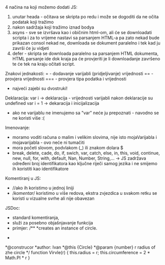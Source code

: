 4 načina na koji možemo dodati JS:
1. unutar heada - očitava se skripta po redu i može se dogoditi da ne očita podatak koji tražimo
2. nakon sadržaja koji tražimo iznad bodya
3. asyns - sve se izvršava kao i običnim html-om, ali će se downloadati scripta i za to vrijeme nastavi sa parsanjem HTML-a pa zato nekad bude prikazan consol nekad ne, 
        downloada se dokument paralelno i tek kad ju završi će ju vidjeti
4. defer - skripta se downloada paralelno sa parsanjem HTML dokumenta, HTML parsanje ide dok kraja pa će provjeriti je li downloadanje završeno te će tek na kraju očitati script.

Znakovi jednakosti:
= - dodavanje varijabli (pridjeljivanje) vrijednosti
== - provjera vrijednosti
=== - provjera tipa podatka i vrijednosti
 - najveći zajebi su dvostruki!

Deklaracija:
var i -> deklaracija - vrijednosti varijabli nakon deklaracije su undefined
var i = 1 -> dekaracija i inicijalizacija 

* ako ne varijablu ne imenujemo sa "var" neće ju prepoznati - navodno se ne koristi više :(

Imenovanje:
- moramo voditi računa o malim i velikim slovima, nije isto mojaVarijabla i mojavarijabla - ovo neće ni tumačiti
- mora početi slovom, podvlakom (_) ili znakom dolara $
- break, delete, cade, do, if, swich, var, catch, else, in, this, void, continue, new, null, for, with, default, Nan, Number, String,... -> JS zadržava određeni broj identifikatora kao ključne riječi samog jezika i ne smijemo ih koristiti kao identifikatore

Komentiranj u JS:
- //ako ih koristimo u jednoj liniji
- /*komentar*/ koristimo u više redova, ekstra zvjezdica u svakom retku se koristi u vizualne svrhe ali nije obavezan

JSDoc:
- standard komentiranja, 
- služi za posebno objašnjavanje funkcija
- primjer:
/**
*creates an instance of circle.
*
*@construcor
*author: Ivan
*@this {Circle}
*@param {number} r radius of zhe circle
*/
function Virvle(r) {
        this.radius = r;
        this.circumference = 2 * Math.PI * r
}
